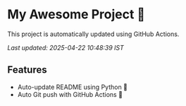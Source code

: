 # My Awesome Project 🚀

This project is automatically updated using GitHub Actions.

_Last updated: 2025-04-22 10:48:39 IST_

## Features
- Auto-update README using Python 🐍
- Auto Git push with GitHub Actions 🤖

